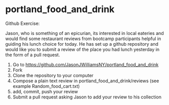 portland_food_and_drink
=======================

Github Exercise:

Jason, who is something of an epicurian, its interested in local eateries and would find some restaurant reviews from bootcamp participants helpful in guiding his lunch choice for today.  He has set up a github repository and would like you to submit a review of the place you had lunch yesterday in the form of a pull request.

1) Go to https://github.com/JasonJWilliamsNY/portland_food_and_drink
2) Fork
3) Clone the repository to your computer
4) Compose a plain text review in portland_food_and_drink/reviews (see example Random_food_cart.txt)
5) add, commit, push your review
6) Submit a pull request asking Jason to add your review to his collection


